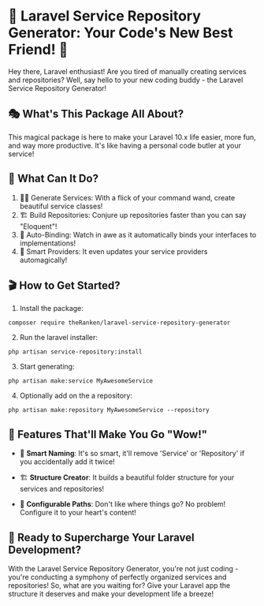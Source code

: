 # 🚀 Laravel Service Repository Generator: Your Code's New Best Friend! 🎉

Hey there, Laravel enthusiast! Are you tired of manually creating services and repositories? Well, say hello to your new coding buddy - the Laravel Service Repository Generator! 

## 🎭 What's This Package All About?

This magical package is here to make your Laravel 10.x life easier, more fun, and way more productive. It's like having a personal code butler at your service!

## 🎨 What Can It Do?

1. 🧙‍♂️ Generate Services: With a flick of your command wand, create beautiful service classes!
2. 🏗️ Build Repositories: Conjure up repositories faster than you can say "Eloquent"!
3. 🔗 Auto-Binding: Watch in awe as it automatically binds your interfaces to implementations!
4. 🧩 Smart Providers: It even updates your service providers automagically!

## 🎬 How to Get Started?

1. Install the package:
```
composer require theRanken/laravel-service-repository-generator
```
2. Run the laravel installer:
```
php artisan service-repository:install
```
3. Start generating:
```
php artisan make:service MyAwesomeService
```

4. Optionally add on the a repository:
```
php artisan make:repository MyAwesomeService --repository
```


## 🎉 Features That'll Make You Go "Wow!"

- 🧠 **Smart Naming**: It's so smart, it'll remove 'Service' or 'Repository' if you accidentally add it twice!

- 🏗️ **Structure Creator**: It builds a beautiful folder structure for your services and repositories!

- 🔧 **Configurable Paths**: Don't like where things go? No problem! Configure it to your heart's content!

## 🚀 Ready to Supercharge Your Laravel Development?

With the Laravel Service Repository Generator, you're not just coding - you're conducting a symphony of perfectly organized services and repositories! So, what are you waiting for? Give your Laravel app the structure it deserves and make your development life a breeze!
